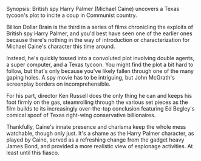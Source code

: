 Synopsis: British spy Harry Palmer (Michael Caine) uncovers a Texas tycoon's plot to incite a coup in Communist country.

Billion Dollar Brain is the third in a series of films chronicling the exploits of British spy Harry Palmer, and you'd best have seen one of the earlier ones because there's nothing in the way of introduction or characterization for Michael Caine's character this time around. 

Instead, he's quickly tossed into a convoluted plot involving double agents, a super computer, and a Texas tycoon. You might find the plot a bit hard to follow, but that's only because you've likely fallen through one of the many gaping holes. A spy movie has to be intriguing, but John McGrath's screenplay borders on incomprehensible.

For his part, director Ken Russell does the only thing he can and keeps his foot firmly on the gas, steamrolling through the various set pieces as the film builds to its increasingly over-the-top conclusion featuring Ed Begley's comical spoof of Texas right-wing conservative billionaires.

Thankfully, Caine's innate presence and charisma keep the whole mess watchable, though only just. It's a shame as the Harry Palmer character, as played by Caine, served as a refreshing change from the gadget heavy James Bond, and provided a more realistic view of espionage activities. At least until this fiasco.

